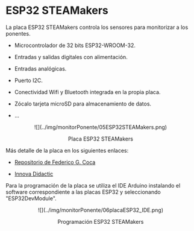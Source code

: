 # **ESP32 STEAMakers**
La placa ESP32 STEAMakers controla los sensores para monitorizar a los ponentes. 

- Microcontrolador de 32 bits ESP32-WROOM-32.

- Entradas y salidas digitales con alimentación.

- Entradas analógicas.

- Puerto I2C.

- Conectividad Wifi y Bluetooth integrada en la propia placa.

- Zócalo tarjeta microSD para almacenamiento de datos.

- ...

<center>
![](../img/monitorPonente/05ESP32STEAMakers.png)

Placa ESP32 STEAMakers
</center>

Más detalle de la placa en los siguientes enlaces:

- [Repositorio de Federico G. Coca](https://fgcoca.github.io/ESP32-STEAMakers/conesp32/)

- [Innova Didactic](https://shop.innovadidactic.com/es/standard-placas-shields-y-kits/1567-placa-esp32-steamakers.html)

Para la programación de la placa se utiliza el IDE Arduino instalando el software correspondiente a las placas ESP32 y seleccionando "ESP32DevModule".

<center>
![](../img/monitorPonente/06placaESP32_IDE.png)

Programación ESP32 STEAMakers
</center>
